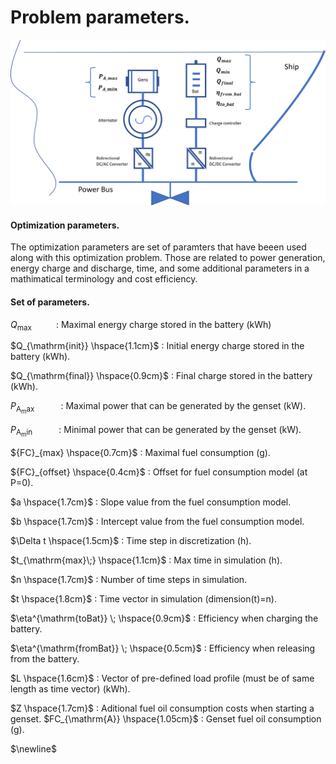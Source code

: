 Problem parameters.
=================

![Screenshot](img/hyh_illustration_parameters.png)

#### Optimization parameters.

The optimization parameters are set of paramters that have beeen used along  with this optimization problem. Those are related to power generation, energy charge and discharge, time, and some additional parameters in a mathimatical terminology and cost efficiency. 

#### Set of parameters.

$Q_{\mathrm{max}} \hspace{1cm}$ : Maximal energy charge stored in the battery (kWh)



$Q_{\mathrm{init}} \hspace{1.1cm}$ : Initial energy charge stored in the battery (kWh).



$Q_{\mathrm{final}} \hspace{0.9cm}$ :  Final charge stored in the battery (kWh).



$P_{\mathrm{A_max}\;} \hspace{1cm}$ : Maximal power that can be generated by the genset (kW).

$P_{\mathrm{A_min}\;} \hspace{1cm}$ : Minimal power that can be generated by the genset (kW).


${FC}_{max} \hspace{0.7cm}$ : Maximal fuel consumption (g).



${FC}_{offset} \hspace{0.4cm}$ : Offset for fuel consumption model (at P=0).



$a \hspace{1.7cm}$ : Slope value from the fuel consumption model.



$b \hspace{1.7cm}$ : Intercept value from the fuel consumption model.



$\Delta t \hspace{1.5cm}$ : Time step in discretization (h).




$t_{\mathrm{max}\;} \hspace{1.1cm}$ : Max time in simulation (h).



$n \hspace{1.7cm}$ :  Number of time steps in simulation.



$t \hspace{1.8cm}$ :  Time vector in simulation (dimension(t)=n).



$\eta^{\mathrm{toBat}} \; \hspace{0.9cm}$ :  Efficiency when charging the battery.



$\eta^{\mathrm{fromBat}} \; \hspace{0.5cm}$ :   Efficiency when releasing from the battery.



$L \hspace{1.6cm}$ : Vector of pre-defined load profile (must be of same length as time vector) (kWh).

$Z \hspace{1.7cm}$ : Aditional fuel oil consumption costs when starting a genset.
$FC_{\mathrm{A}} \hspace{1.05cm}$ : Genset fuel oil consumption (g).

$\newline$ 

